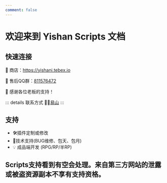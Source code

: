 ```yaml
---
comment: false
---
```


# 欢迎来到 Yishan Scripts 文档



## 快速连接

🔗 商店：https://yishani.tebex.io

🔧 售后QQ群：[811576472](https://qm.qq.com/q/sjsTBlNJss)

💜 感谢各位老板的支持！ 


::: details 联系方式
👨‍💻[易山](https://qm.qq.com/q/EwXcUxAnD2)
:::

## 支持
* 🛠️插件定制或修改
* 🔧技术支持(BUG维修、包天、包月)
* 💡 成品端开发 (RPG/RP/半RP)


## Scripts支持看到有空会处理。来自第三方网站的泄露或被盗资源副本不享有支持资格。

